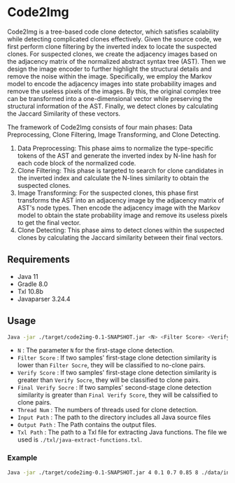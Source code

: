 # Code2Img

Code2Img is a tree-based code clone detector, which satisfies scalability while detecting complicated clones effectively.
Given the source code, we first perform clone filtering by the inverted index to locate the suspected clones.
For suspected clones, we create the adjacency images based on the adjacency matrix of the normalized abstract syntax tree (AST).
Then we design the image encoder to further highlight the structural details and remove the noise within the image.
Specifically, we employ the Markov model to encode the adjacency images into state probability images and remove the useless pixels of the images.
By this, the original complex tree can be transformed into a one-dimensional vector while preserving the structural information of the AST.
Finally, we detect clones by calculating the Jaccard Similarity of these vectors.

The framework of Code2Img consists of four main phases:
Data Preprocessing, Clone Filtering, Image Transforming, and Clone Detecting.

1. Data Preprocessing: This phase aims to normalize the type-specific tokens of the AST and generate the inverted index by N-line hash for each code block of the normalized code.
2. Clone Filtering: This phase is targeted to search for clone candidates in the inverted index and calculate the N-lines similarity to obtain the suspected clones.
3. Image Transforming: For the suspected clones, this phase first transforms the AST into an adjacency image by the adjacency matrix of AST's node types. Then encode the adjacency image with the Markov model to obtain the state probability image and remove its useless pixels to get the final vector.
4. Clone Detecting: This phase aims to detect clones within the suspected clones by calculating the Jaccard similarity between their final vectors.

## Requirements
* Java 11
* Gradle 8.0
* Txl 10.8b
* Javaparser 3.24.4

## Usage
```bash
Java -jar ./target/code2img-0.1-SNAPSHOT.jar <N> <Filter Score> <Verify Score> <Final Verify Score> <Thread Num> <Input Path> <Output Path> <Txl Path>
```
- ``N`` : The parameter ``N`` for the first-stage clone detection.
- ``Filter Score`` : If two samples' first-stage clone detection similarity is lower than ``Filter Socre``, they will be classified to no-clone pairs.
- ``Verify Score`` : If two samples' first-stage clone detection similarity is greater than ``Verify Socre``, they will be classified to clone pairs.
- ``Final Verify Socre`` : If two samples' second-stage clone detection similarity is greater than ``Final Verify Score``, they will be calssified to clone pairs.
- ``Thread Num`` : The numbers of threads used for clone detection. 
- ``Input Path`` : The path to the directory includes all Java source files
- ``Output Path`` : The Path contains the output files.
- ``Txl Path`` : The path to a Txl file for extracting Java functions. The file we used is ``./txl/java-extract-functions.txl``.

### Example
```bash
Java -jar ./target/code2img-0.1-SNAPSHOT.jar 4 0.1 0.7 0.85 8 ./data/input ./output ./txl/java-extract-functions.txl
```